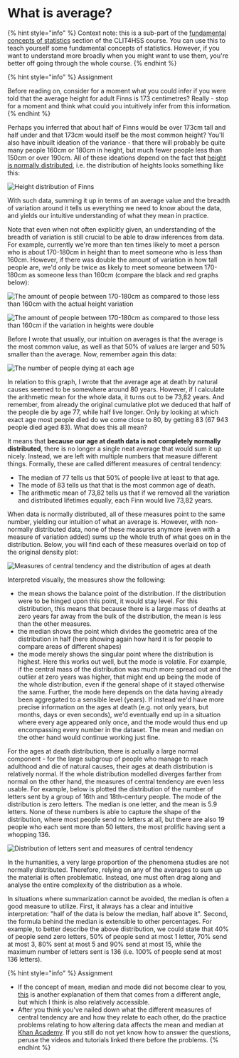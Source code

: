 # What is average?

{% hint style="info" %}
Context note: this is a sub-part of the [fundamental concepts of statistics](./) section of the CLIT4HSS course. You can use this to teach yourself some fundamental concepts of statistics. However, if you want to understand more broadly when you might want to use them, you're better off going through the whole course.
{% endhint %}

{% hint style="info" %}
Assignment

Before reading on, consider for a moment what you could infer if you were told that the average height for adult Finns is 173 centimetres? Really - stop for a moment and think what could you intuitively infer from this information.
{% endhint %}

Perhaps you inferred that about half of Finns would be over 173cm tall and half under and that 173cm would itself be the most common height? You'll also have inbuilt ideation of the variance - that there will probably be quite many people 160cm or 180cm in height, but much fewer people less than 150cm or over 190cm. All of these ideations depend on the fact that [height is normally distributed](https://ourworldindata.org/human-height#height-is-normally-distributed), i.e. the distribution of heights looks something like this:&#x20;

![Height distribution of Finns](../../.gitbook/assets/dde9c4c1-38de-4420-b0a2-71e2b4265c45.png)

With such data, summing it up in terms of an average value and the breadth of variation around it tells us everything we need to know about the data, and yields our intuitive understanding of what they mean in practice.&#x20;

Note that even when not often explicitly given, an understanding of the breadth of variation is still crucial to be able to draw inferences from data. For example, currently we're more than ten times likely to meet a person who is about 170-180cm in height than to meet someone who is less than 160cm. However, if there was double the amount of variation in how tall people are, we'd only be twice as likely to meet someone between 170-180cm as someone less than 160cm (compare the black and red graphs below):

![The amount of people between 170-180cm as compared to those less than 160cm with the actual height variation](../../.gitbook/assets/fb2e5d16-82a5-4b77-8a7a-d22b652cdad0.png)

![The amount of people between 170-180cm as compared to those less than 160cm if the variation in heights were double](<../../.gitbook/assets/image (20).png>)

Before I wrote that usually, our intuition on averages is that the average is the most common value, as well as that 50% of values are larger and 50% smaller than the average. Now, remember again this data:

![The number of people dying at each age](../../.gitbook/assets/d1a37eea-94ff-4dc4-a5b4-c88490980c2c.png)

In relation to this graph, I wrote that the average age at death by natural causes seemed to be somewhere around 80 years. However, if I calculate the arithmetic mean for the whole data, it turns out to be 73,82 years. And remember, from already the original cumulative plot we deduced that half of the people die by age 77, while half live longer. Only by looking at which exact age most people died do we come close to 80, by getting 83 (67 943 people died aged 83). What does this all mean?

It means that **because our age at death data is not completely normally distributed**, there is no longer a single neat average that would sum it up nicely. Instead, we are left with multiple numbers that measure different things. Formally, these are called different measures of central tendency:

* The median of 77 tells us that 50% of people live at least to that age.
* The mode of 83 tells us that that is the most common age of death.
* The arithmetic mean of 73,82 tells us that if we removed all the variation and distributed lifetimes equally, each Finn would live 73,82 years.

When data is normally distributed, all of these measures point to the same number, yielding our intuition of what an average is. However, with non-normally distributed data, none of these measures anymore (even with a measure of variation added) sums up the whole truth of what goes on in the distribution. Below, you will find each of these measures overlaid on top of the original density plot:

![Measures of central tendency and the distribution of ages at death](../../.gitbook/assets/c1719449-6a27-4899-9fe2-054965b8c9d7.png)

Interpreted visually, the measures show the following:

* the mean shows the balance point of the distribution. If the distribution were to be hinged upon this point, it would stay level. For this distribution, this means that because there is a large mass of deaths at zero years far away from the bulk of the distribution, the mean is less than the other measures.
* the median shows the point which divides the geometric area of the distribution in half (here showing again how hard it is for people to compare areas of different shapes)
* the mode merely shows the singular point where the distribution is highest. Here this works out well, but the mode is volatile. For example, if the central mass of the distribution was much more spread out and the outlier at zero years was higher, that might end up being the mode of the whole distribution, even if the general shape of it stayed otherwise the same. Further, the mode here depends on the data having already been aggregated to a sensible level (years). If instead we'd have more precise information on the ages at death (e.g. not only years, but months, days or even seconds), we'd eventually end up in a situation where every age appeared only once, and the mode would thus end up encompassing every number in the dataset. The mean and median on the other hand would continue working just fine.

For the ages at death distribution, there is actually a large normal component - for the large subgroup of people who manage to reach adulthood and die of natural causes, their ages at death distribution is relatively normal. If the whole distribution modelled diverges farther from normal on the other hand, the measures of central tendency are even less usable. For example, below is plotted the distribution of the number of letters sent by a group of 16th and 18th-century people. The mode of the distribution is zero letters. The median is one letter, and the mean is 5.9 letters. None of these numbers is able to capture the shape of the distribution, where most people send no letters at all, but there are also 19 people who each sent more than 50 letters, the most prolific having sent a whopping 136.

![Distribution of letters sent and measures of central tendency](../../.gitbook/assets/408b2d34-6b9e-4992-aa5a-e5b516f927fe.png)

In the humanities, a very large proportion of the phenomena studies are not normally distributed. Therefore, relying on any of the averages to sum up the material is often problematic. Instead, one must often drag along and analyse the entire complexity of the distribution as a whole.&#x20;

In situations where summarization cannot be avoided, the median is often a good measure to utilize. First, it always has a clear and intuitive interpretation: "half of the data is below the median, half above it". Second, the formula behind the median is extensible to other percentages. For example, to better describe the above distribution, we could state that 40% of people send zero letters, 50% of people send at most 1 letter, 70% send at most 3, 80% sent at most 5 and 90% send at most 15, while the maximum number of letters sent is 136 (i.e. 100% of people send at most 136 letters).&#x20;

{% hint style="info" %}
Assignment

* If the concept of mean, median and mode did not become clear to you, [this](https://statistics.laerd.com/statistical-guides/measures-central-tendency-mean-mode-median.php) is another explanation of them that comes from a different angle, but which I think is also relatively accessible.
* After you think you've nailed down what the different measures of central tendency are and how they relate to each other, do the practice problems relating to how altering data affects the mean and median at [Khan Academy](https://www.khanacademy.org/math/statistics-probability/summarizing-quantitative-data/more-mean-median/e/effects-of-shifting-adding-removing-data-point). If you still do not yet know how to answer the questions, peruse the videos and tutorials linked there before the problems.
{% endhint %}

